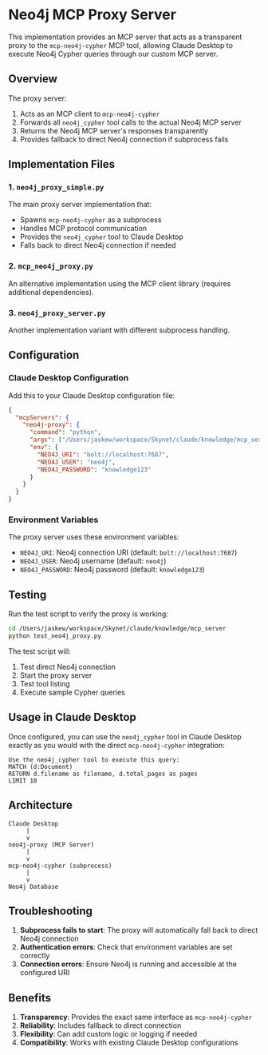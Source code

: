 # Neo4j MCP Proxy Server

This implementation provides an MCP server that acts as a transparent proxy to the `mcp-neo4j-cypher` MCP tool, allowing Claude Desktop to execute Neo4j Cypher queries through our custom MCP server.

## Overview

The proxy server:
1. Acts as an MCP client to `mcp-neo4j-cypher`
2. Forwards all `neo4j_cypher` tool calls to the actual Neo4j MCP server
3. Returns the Neo4j MCP server's responses transparently
4. Provides fallback to direct Neo4j connection if subprocess fails

## Implementation Files

### 1. `neo4j_proxy_simple.py`
The main proxy server implementation that:
- Spawns `mcp-neo4j-cypher` as a subprocess
- Handles MCP protocol communication
- Provides the `neo4j_cypher` tool to Claude Desktop
- Falls back to direct Neo4j connection if needed

### 2. `mcp_neo4j_proxy.py`
An alternative implementation using the MCP client library (requires additional dependencies).

### 3. `neo4j_proxy_server.py`
Another implementation variant with different subprocess handling.

## Configuration

### Claude Desktop Configuration

Add this to your Claude Desktop configuration file:

```json
{
  "mcpServers": {
    "neo4j-proxy": {
      "command": "python",
      "args": ["/Users/jaskew/workspace/Skynet/claude/knowledge/mcp_server/neo4j_proxy_simple.py"],
      "env": {
        "NEO4J_URI": "bolt://localhost:7687",
        "NEO4J_USER": "neo4j",
        "NEO4J_PASSWORD": "knowledge123"
      }
    }
  }
}
```

### Environment Variables

The proxy server uses these environment variables:
- `NEO4J_URI`: Neo4j connection URI (default: `bolt://localhost:7687`)
- `NEO4J_USER`: Neo4j username (default: `neo4j`)
- `NEO4J_PASSWORD`: Neo4j password (default: `knowledge123`)

## Testing

Run the test script to verify the proxy is working:

```bash
cd /Users/jaskew/workspace/Skynet/claude/knowledge/mcp_server
python test_neo4j_proxy.py
```

The test script will:
1. Test direct Neo4j connection
2. Start the proxy server
3. Test tool listing
4. Execute sample Cypher queries

## Usage in Claude Desktop

Once configured, you can use the `neo4j_cypher` tool in Claude Desktop exactly as you would with the direct `mcp-neo4j-cypher` integration:

```
Use the neo4j_cypher tool to execute this query:
MATCH (d:Document) 
RETURN d.filename as filename, d.total_pages as pages 
LIMIT 10
```

## Architecture

```
Claude Desktop
     |
     v
neo4j-proxy (MCP Server)
     |
     v
mcp-neo4j-cypher (subprocess)
     |
     v
Neo4j Database
```

## Troubleshooting

1. **Subprocess fails to start**: The proxy will automatically fall back to direct Neo4j connection
2. **Authentication errors**: Check that environment variables are set correctly
3. **Connection errors**: Ensure Neo4j is running and accessible at the configured URI

## Benefits

1. **Transparency**: Provides the exact same interface as `mcp-neo4j-cypher`
2. **Reliability**: Includes fallback to direct connection
3. **Flexibility**: Can add custom logic or logging if needed
4. **Compatibility**: Works with existing Claude Desktop configurations